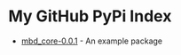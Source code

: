 # My GitHub PyPi Index

- [mbd_core-0.0.1](https://github.com/ZKAI-Network/mbd-core) - An example package
